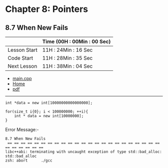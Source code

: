 # Chapter 8: Pointers
## 8.7 When New Fails
||Time (00H : 00Min : 00 Sec)|
|-|-|
 |Lesson Start           | 11H : 24Min : 16 Sec |  
 |Code Start             | 11H : 28Min : 35 Sec |  
 |Next Lesson            | 11H : 38Min : 04 Sec | 
* [main.cpp](./main.cpp)
* [Home](/README.md)
* [pdf](./8.7-when-new-fails.pdf)

---

```
int *data = new int[10000000000000000];

for(size_t i{0}; i < 100000000; ++i){
    int * data = new int[10000000];
} 
```
Error Message:-
```
8.7 When New Fails 
 == == == == == == == == == == == == == == == == == == == == == == == == == == == == == 
libc++abi: terminating with uncaught exception of type std::bad_alloc: std::bad_alloc
zsh: abort      ./gcc
```